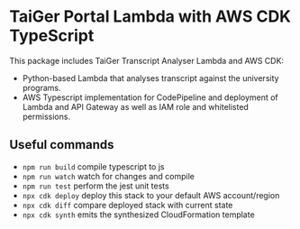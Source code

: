 # TaiGer Portal Lambda with AWS CDK TypeScript

This package includes TaiGer Transcript Analyser Lambda and AWS CDK:

- Python-based Lambda that analyses transcript against the university programs.
- AWS Typescript implementation for CodePipeline and deployment of Lambda and API Gateway as well as IAM role and whitelisted permissions.

## Useful commands

-   `npm run build` compile typescript to js
-   `npm run watch` watch for changes and compile
-   `npm run test` perform the jest unit tests
-   `npx cdk deploy` deploy this stack to your default AWS account/region
-   `npx cdk diff` compare deployed stack with current state
-   `npx cdk synth` emits the synthesized CloudFormation template
